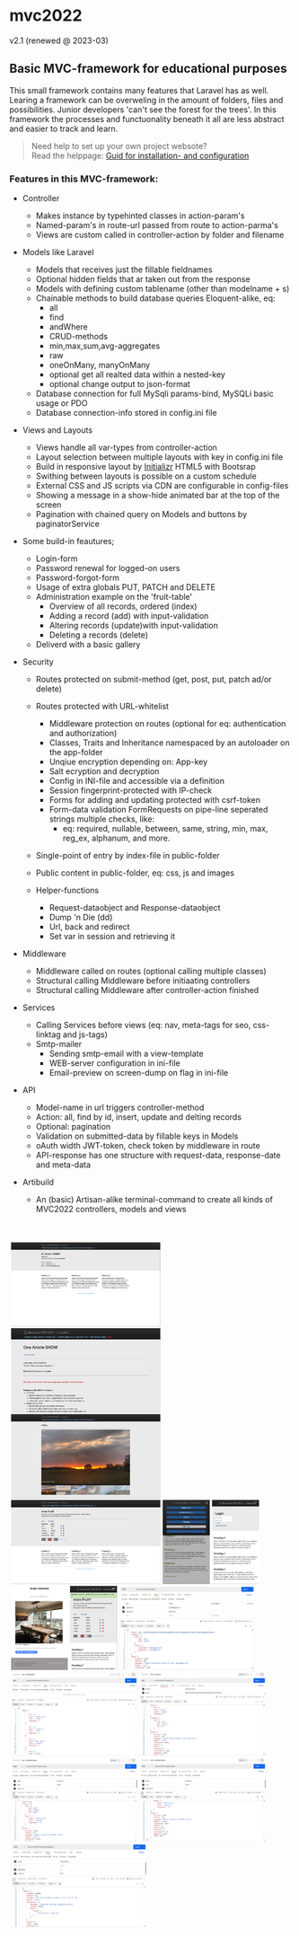 # mvc2022 
v2.1 (renewed @ 2023-03)


## Basic MVC-framework for educational purposes

This small framework contains many features that Laravel has as well.
Learing a framework can be overweling in the amount of folders, files and possibilities.
Junior developers  'can't see the forest for the trees'.
In this framework the processes and functuonality beneath it all are less abstract and easier to track and learn. 

> Need help to set up your own project websote?<br> Read the helppage: [Guid for installation- and configuration](ReadMe/install_config.md)


### Features in this MVC-framework:

* Controller
  * Makes instance by typehinted classes in action-param's
  * Named-param's in route-url passed from route to action-parma's
  * Views are custom called in controller-action by folder and filename

* Models like Laravel
  * Models that receives just the fillable fieldnames
  * Optional hidden fields that ar taken out from the response
  * Models with defining custom tablename (other than modelname + s)
  * Chainable methods to build database queries Eloquent-alike, eq:
    * all
    * find
    * andWhere
    * CRUD-methods
    * min,max,sum,avg-aggregates
    * raw
    * oneOnMany, manyOnMany
    * optional get all realted data within a nested-key 
    * optional change output to json-format
  * Database connection for full MySqli params-bind, MySQLi basic usage or PDO
  * Database connection-info stored in config.ini file

* Views and Layouts
  * Views handle all var-types from controller-action
  * Layout selection between multiple layouts with key in config.ini file
  * Build in responsive layout by [Initializr](http://www.initializr.com) HTML5 with Bootsrap
  * Swithing between layouts is possible on a custom schedule
  * External CSS and JS scripts via CDN are configurable in config-files
  * Showing a message in a show-hide animated bar at the top of the screen
  * Pagination with chained query on Models and buttons by paginatorService 

* Some build-in feautures;
  * Login-form
  * Password renewal for logged-on users
  * Password-forgot-form
  * Usage of extra globals PUT, PATCH and DELETE
  * Administration example on the 'fruit-table'
    * Overview of all records, ordered (index)
    * Adding a record (add) with input-validation
    * Altering records (update)with input-validation
    * Deleting a records (delete)
  * Deliverd with a basic gallery


* Security
  * Routes protected on submit-method (get, post, put, patch ad/or delete)
  * Routes protected with URL-whitelist 
    * Middleware protection on routes (optional for eq: authentication and authorization)
    * Classes, Traits and Inheritance namespaced by an autoloader on the app-folder
    * Unqiue encryption depending on: App-key
    * Salt ecryption and decryption
    * Config in INI-file and accessible via a definition
    * Session fingerprint-protected with IP-check
    * Forms for adding and updating protected with csrf-token
    * Form-data validation FormRequests on pipe-line seperated strings multiple checks, like:
      *  eq: required, nullable, between, same, string, min, max, reg_ex, alphanum, and more.
   * Single-point of entry by index-file in public-folder
   * Public content in public-folder, eq: css, js and images

  * Helper-functions
    * Request-dataobject and Response-dataobject
    * Dump 'n Die (dd)
    * Url, back and redirect
    * Set var in session and retrieving it

* Middleware
  * Middleware called on routes (optional calling multiple classes)
  * Structural calling Middleware before initiaating controllers
  * Structural calling Middleware after controller-action finished

* Services
  * Calling Services before views (eq: nav, meta-tags for seo, css-linktag and js-tags)
  * Smtp-mailer
       * Sending smtp-email with a view-template
       * WEB-server configuration in ini-file
       * Email-preview on screen-dump on flag in ini-file
* API
  * Model-name in url triggers controller-method
  * Action: all, find by id, insert, update and delting records
  * Optional: pagination
  * Validation on submitted-data by fillable keys in Models 
  * oAuth width JWT-token, check token by middleware in route
  * API-response has one structure with request-data, response-date and meta-data 

* Artibuild
  * An (basic) Artisan-alike terminal-command to create all kinds of MVC2022 controllers, models and views
<br>
<br>
<div style="display:inline-block; margin: 3px;">
<img title="example homepage" alt="example homepage" height="150px" src="ReadMe/images/01 home.png">
<img title="example gallery" alt="example gallery" height="150px" src="ReadMe/images/02 find by id.png">
<img title="example gallery" alt="example gallery" height="150px" src="ReadMe/images/03 gallery.png">
<img title="example beheer" alt="example beheer" height="150px" src="ReadMe/images/04 administration.png">
<img title="example login" alt="hamburgermenu" height="150px" src="ReadMe/images/05 app-hamburgermenu.png">
<img title="example app-login" alt="example app-login" height="150px" src="ReadMe/images/06 app-login.png">
<img title="example app-login" alt="example email forgotten" height="150px" src="ReadMe/images/07 email dump-example.png">
<img title="example app-message-bar" alt="example messagebar pagination" height="150px" src="ReadMe/images/08 messagebar - pagination.png">
<img title="example api JWT-token" alt="example token jwt" height="150px" src="ReadMe/images/10 api - get token.png">
<img title="example api paginated results" alt="example paginating" height="150px" src="ReadMe/images/11 api - get paginated.png">
<img title="example api find by id" alt="example api find" height="150px" src="ReadMe/images/12 api - get by id.png">
<img title="example api inserting" alt="example api inserting" height="150px" src="ReadMe/images/13 app - inserting record.png">
<img title="example api meta-structure" alt="example api meta" height="150px" src="ReadMe/images/14 api - meta-data.png">
<img title="example api validation on insert-update" alt="example api validation" height="150px" src="ReadMe/images/15 api- validation.png">
</div>
